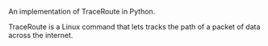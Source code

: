  An implementation of TraceRoute in Python.

 TraceRoute is a Linux command that lets tracks the path of a packet of data across the internet.
 
